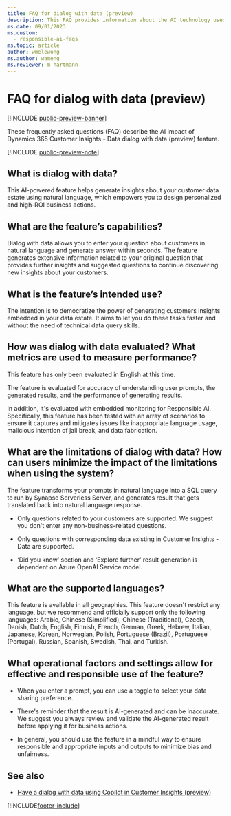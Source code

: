 ```yaml
---
title: FAQ for dialog with data (preview)
description: This FAQ provides information about the AI technology used in dialog with data (preview). It provides key considerations and details about how AI is used, how it was tested and evaluated, and any specific limitations.
ms.date: 09/01/2023
ms.custom: 
  - responsible-ai-faqs
ms.topic: article
author: wmelewong
ms.author: wameng
ms.reviewer: m-hartmann
---
```


# FAQ for dialog with data (preview)

[!INCLUDE [public-preview-banner](includes/public-preview-banner.md)]

These frequently asked questions (FAQ) describe the AI impact of Dynamics 365 Customer Insights - Data dialog with data (preview) feature.

[!INCLUDE [public-preview-note](includes/public-preview-note.md)]

## What is dialog with data?

This AI-powered feature helps generate insights about your customer data estate using natural language, which empowers you to design personalized and high-ROI business actions.

## What are the feature’s capabilities?

Dialog with data allows you to enter your question about customers in natural language and generate answer within seconds. The feature generates extensive information related to your original question that provides further insights and suggested questions to continue discovering new insights about your customers.  

## What is the feature’s intended use?

The intention is to democratize the power of generating customers insights embedded in your data estate. It aims to let you do these tasks faster and without the need of technical data query skills.

## How was dialog with data evaluated? What metrics are used to measure performance?

This feature has only been evaluated in English at this time.  

The feature is evaluated for accuracy of understanding user prompts, the generated results, and the performance of generating results.

In addition, it's evaluated with embedded monitoring for Responsible AI. Specifically, this feature has been tested with an array of scenarios to ensure it captures and mitigates issues like inappropriate language usage, malicious intention of jail break, and data fabrication.  

## What are the limitations of dialog with data? How can users minimize the impact of the limitations when using the system?

The feature transforms your prompts in natural language into a SQL query to run by Synapse Serverless Server, and generates result that gets translated back into natural language response.

- Only questions related to your customers are supported. We suggest you don't enter any non-business-related questions.

- Only questions with corresponding data existing in Customer Insights - Data are supported.

- ‘Did you know’ section and ‘Explore further’ result generation is dependent on Azure OpenAI Service model.  

## What are the supported languages?

This feature is available in all geographies. This feature doesn't restrict any language, but we recommend and officially support only the following languages: Arabic, Chinese (Simplified), Chinese (Traditional), Czech, Danish, Dutch, English, Finnish, French, German, Greek, Hebrew, Italian, Japanese, Korean, Norwegian, Polish, Portuguese (Brazil), Portuguese (Portugal), Russian, Spanish, Swedish, Thai, and Turkish.

## What operational factors and settings allow for effective and responsible use of the feature?

- When you enter a prompt, you can use a toggle to select your data sharing preference.

- There's reminder that the result is AI-generated and can be inaccurate. We suggest you always review and validate the AI-generated result before applying it for business actions.

- In general, you should use the feature in a mindful way to ensure responsible and appropriate inputs and outputs to minimize bias and unfairness.

## See also

- [Have a dialog with data using Copilot in Customer Insights (preview)](dialog-with-data.md)

[!INCLUDE[footer-include](includes/footer-banner.md)]
